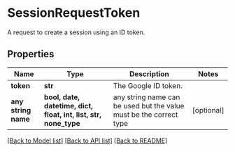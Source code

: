 # SessionRequestToken

A request to create a session using an ID token.

## Properties
Name | Type | Description | Notes
------------ | ------------- | ------------- | -------------
**token** | **str** | The Google ID token. | 
**any string name** | **bool, date, datetime, dict, float, int, list, str, none_type** | any string name can be used but the value must be the correct type | [optional]

[[Back to Model list]](../README.md#documentation-for-models) [[Back to API list]](../README.md#documentation-for-api-endpoints) [[Back to README]](../README.md)


